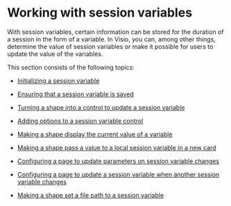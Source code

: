 # Working with session variables

With session variables, certain information can be stored for the duration of a session in the form of a variable. In Visio, you can, among other things, determine the value of session variables or make it possible for users to update the value of the variables.

This section consists of the following topics:

- [Initializing a session variable](Initializing_a_session_variable.md)

- [Ensuring that a session variable is saved](Ensuring_that_a_session_variable_is_saved.md)

- [Turning a shape into a control to update a session variable](Turning_a_shape_into_a_control_to_update_a_session_variable.md)

- [Adding options to a session variable control](Adding_options_to_a_session_variable_control.md)

- [Making a shape display the current value of a variable](Making_a_shape_display_the_current_value_of_a_variable.md)

- [Making a shape pass a value to a local session variable in a new card](Making_a_shape_pass_a_value_to_a_local_session_variable_in_a_new_card.md)

- [Configuring a page to update parameters on session variable changes](Configuring_a_page_to_update_parameters_on_session_variable_changes.md)

- [Configuring a page to update a session variable when another session variable changes](Configuring_a_page_to_update_a_session_variable_when_another_session_variable_changes.md)

- [Making a shape set a file path to a session variable](Making_a_shape_set_a_file_path_to_a_session_variable.md)
